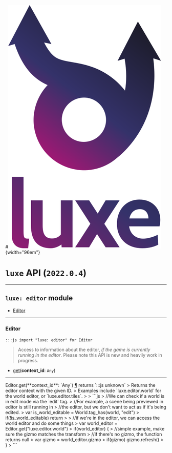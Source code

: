 #![](../images/luxe-dark.svg){width="96em"}

# `luxe` API (`2022.0.4`)  


---

## `luxe: editor` module

- [Editor](#editor)   

---

### Editor
`:::js import "luxe: editor" for Editor`
> Access to information about the editor, _if the game is currently running in the editor_.
> Please note this API is new and heavily work in progress.

- [get](#Editor.get)(**context_id**: `Any`)

<hr/>
<endpoint module="luxe: editor" class="Editor" signature="get(context_id : Any)"></endpoint>
<signature id="Editor.get">Editor.get(**context_id**: `Any`)
<a class="headerlink" href="#Editor.get" title="Permanent link">¶</a></signature>
<span class='api_ret'>returns</span> `:::js unknown`
> Returns the editor context with the given ID.
> Examples include `luxe.editor.world` for the world editor, or `luxe.editor.tiles`.
> 
>   ```js
>   //We can check if a world is in edit mode via the `edit` tag.
>   //For example, a scene being previewed in editor is still running in 
>   //the editor, but we don't want to act as if it's being edited.
>   var is_world_editable = World.tag_has(world, "edit")
>   if(!is_world_editable) return
> 
>   //if we're in the editor, we can access the world editor and do some things
>   var world_editor = Editor.get("luxe.editor.world")
>   if(world_editor) {
>     //simple example, make sure the gizmo matches the transform
>     //if there's no gizmo, the function returns null
>     var gizmo = world_editor.gizmo
>     if(gizmo) gizmo.refresh()
>   }
>   ```   

